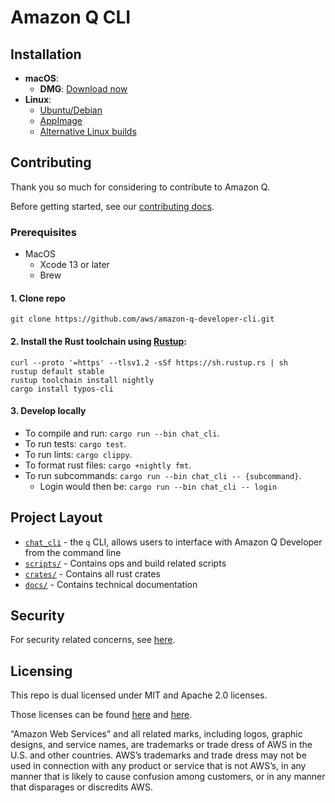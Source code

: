 # Amazon Q CLI

## Installation

- **macOS**:
  - **DMG**: [Download now](https://desktop-release.q.us-east-1.amazonaws.com/latest/Amazon%20Q.dmg)
- **Linux**:
  - [Ubuntu/Debian](https://docs.aws.amazon.com/amazonq/latest/qdeveloper-ug/command-line-installing.html#command-line-installing-ubuntu)
  - [AppImage](https://docs.aws.amazon.com/amazonq/latest/qdeveloper-ug/command-line-installing.html#command-line-installing-appimage)
  - [Alternative Linux builds](https://docs.aws.amazon.com/amazonq/latest/qdeveloper-ug/command-line-installing.html#command-line-installing-alternative-linux)

## Contributing

Thank you so much for considering to contribute to Amazon Q.

Before getting started, see our [contributing docs](CONTRIBUTING.md#security-issue-notifications).

### Prerequisites

- MacOS
  - Xcode 13 or later
  - Brew

#### 1. Clone repo

```shell
git clone https://github.com/aws/amazon-q-developer-cli.git
```

#### 2. Install the Rust toolchain using [Rustup](https://rustup.rs):

```shell
curl --proto '=https' --tlsv1.2 -sSf https://sh.rustup.rs | sh
rustup default stable
rustup toolchain install nightly
cargo install typos-cli
```

#### 3. Develop locally

- To compile and run: `cargo run --bin chat_cli`.
- To run tests: `cargo test`.
- To run lints: `cargo clippy`.
- To format rust files: `cargo +nightly fmt`.
- To run subcommands: `cargo run --bin chat_cli -- {subcommand}`.
  - Login would then be: `cargo run --bin chat_cli -- login`

## Project Layout

- [`chat_cli`](crates/chat-cli/) - the `q` CLI, allows users to interface with Amazon Q Developer from
  the command line
- [`scripts/`](scripts/) - Contains ops and build related scripts
- [`crates/`](crates/) - Contains all rust crates
- [`docs/`](docs/) - Contains technical documentation

## Security

For security related concerns, see [here](SECURITY.md).

## Licensing

This repo is dual licensed under MIT and Apache 2.0 licenses.

Those licenses can be found [here](LICENSE.MIT) and [here](LICENSE.APACHE).

“Amazon Web Services” and all related marks, including logos, graphic designs, and service names, are trademarks or trade dress of AWS in the U.S. and other countries. AWS’s trademarks and trade dress may not be used in connection with any product or service that is not AWS’s, in any manner that is likely to cause confusion among customers, or in any manner that disparages or discredits AWS.

